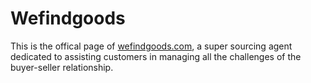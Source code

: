 # Wefindgoods
This is the offical page of [wefindgoods.com](https://wefindgoods.com), a super sourcing agent dedicated to assisting customers in managing all the challenges of the buyer-seller relationship. 

